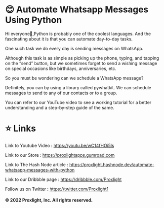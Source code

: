 # 😊 Automate Whatsapp Messages Using Python

Hi everyone👋,Python is probably one of the coolest languages. And the fascinating about it is that you can automate day-to-day tasks.

One such task we do every day is sending messages on WhatsApp.

Although this task is as simple as picking up the phone, typing, and tapping on the “send” button, but we sometimes forget to send a wishing message on special occasions like birthdays, anniversaries, etc.

So you must be wondering can we schedule a WhatsApp message?

Definitely, you can by using a library called pywhatkit. We can schedule messages to send to any of our contacts or to a group.

You can refer to our YouTube video to see a working tutorial for a better understanding and a step-by-step guide of the same.


# ⭐ Links 

Link to Youtube Video : https://youtu.be/wC14fHOi5ls

Link to our Store : https://proxlightapps.gumroad.com

Link to The Hash Node article : https://proxlight.hashnode.dev/automate-whatsapp-messages-with-python

Link  to our Dribbble page : https://dribbble.com/Proxlight

Follow us on Twitter : https://twitter.com/Proxlight1

#### © 2022 Proxlight, Inc. All rights reserved.
